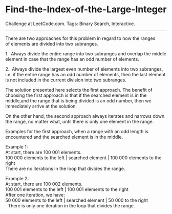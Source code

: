 # Find-the-Index-of-the-Large-Integer
Challenge at LeetCode.com. Tags: Binary Search, Interactive.

--------------------------------------------------------------------------------------------------------------------------------------------------------------------------------

There are two approaches for this problem in regard to how the ranges of elements are divided into two subranges.

1.  Always divide the entire range into two subranges and overlap the middle element in case that the range has an odd number of elements.

2.  Always divide the largest even number of elements into two subranges, i.e. if the entire range has an odd number of elements, then the last element is not included in the current division into two subranges. 

The solution presented here selects the first approach. The benefit of choosing the first approach is that if the searched element is in the middle,and the range that is being divided is an odd number, then we immediately arrive at the solution. 

On the other hand, the second approach always iterates and narrows down the range, no matter what, until there is only one element in the range.

Examples for the first approach, when a range with an odd length is encountered and the searched element is in the middle.

Example 1:<br/>
At start, there are 100 001 elements.<br/>
100 000 elements to the left | searched element | 100 000 elements to the right<br/>
There are no iterations in the loop that divides the range.

Example 2:<br/>
At start, there are 100 002 elements.<br/>
100 001 elements to the left | 100 001 elements to the right<br/>
After one iteration, we have:<br/>
50 000 elements to the left | searched element | 50 000 to the right<br/> 
There is only one iteration in the loop that divides the range.
